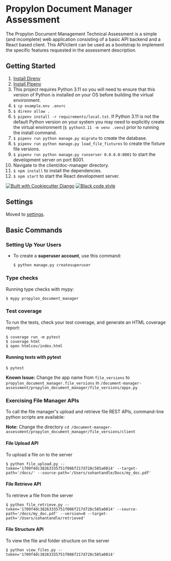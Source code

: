 # Propylon Document Manager Assessment

The Propylon Document Management Technical Assessment is a simple (and incomplete) web application consisting of a basic API backend and a React based client.  This API/client can be used as a bootstrap to implement the specific features requested in the assessment description. 

## Getting Started
1. [Install Direnv](https://direnv.net/docs/installation.html)
2. [Install Pipenv](https://pipenv.pypa.io/en/latest/installation/)
3. This project requires Python 3.11 so you will need to ensure that this version of Python is installed on your OS before building the virtual environment.
4. `$ cp example.env .envrc`
5. `$ direnv allow .`
6. `$ pipenv install -r requirements/local.txt`.  If Python 3.11 is not the default Python version on your system you may need to explicitly create the virtual environment (`$ python3.11 -m venv .venv`) prior to running the install command. 
7. `$ pipenv run python manage.py migrate` to create the database.
8. `$ pipenv run python manage.py load_file_fixtures` to create the fixture file versions.
9. `$ pipenv run python manage.py runserver 0.0.0.0:8001` to start the development server on port 8001.
10. Navigate to the client/doc-manager directory.
11. `$ npm install` to install the dependencies.
12. `$ npm start` to start the React development server.

[![Built with Cookiecutter Django](https://img.shields.io/badge/built%20with-Cookiecutter%20Django-ff69b4.svg?logo=cookiecutter)](https://github.com/cookiecutter/cookiecutter-django/)
[![Black code style](https://img.shields.io/badge/code%20style-black-000000.svg)](https://github.com/ambv/black)

## Settings

Moved to [settings](http://cookiecutter-django.readthedocs.io/en/latest/settings.html).

## Basic Commands

### Setting Up Your Users

- To create a **superuser account**, use this command:

      $ python manage.py createsuperuser

### Type checks

Running type checks with mypy:

    $ mypy propylon_document_manager

### Test coverage

To run the tests, check your test coverage, and generate an HTML coverage report:

    $ coverage run -m pytest
    $ coverage html
    $ open htmlcov/index.html

#### Running tests with pytest

    $ pytest

**Known Issue:** Change the app name from `file_versions` to `propylon_document_manager.file_versions` in `/document-manager-assessment/propylon_document_manager/file_versions/apps.py`

###  Exercising File Manager APIs
 
To call the file manager's upload and retrieve file REST APIs, command-line python scripts are available:

**Note:** Change the directory `cd /document-manager-assessment/propylon_document_manager/file_versions/client`

#### File Upload API
To upload a file on to the server

    $ python file_upload.py --token='1709f4dc38263335751f086f217d728c585a0814' --target-path='/docs/' --source-path='/Users/sohantandle/Docs/my_doc.pdf'

#### File Retrieve API
To retrieve a file from the server

    $ python file_retrieve.py --token='1709f4dc38263335751f086f217d728c585a0814' --source-path='/docs/my_doc.pdf' --version=0 --target-path='/Users/sohantandle/retrieved'

#### File Structure API
To view the file and folder structure on the server

    $ python view_files.py --token='1709f4dc38263335751f086f217d728c585a0814'